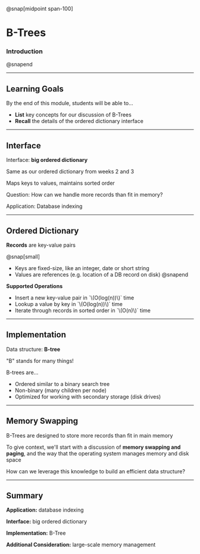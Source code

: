 @snap[midpoint span-100]

# B-Trees

### Introduction

@snapend

---

## Learning Goals

By the end of this module, students will be able to...

* **List** key concepts for our discussion of B-Trees
* **Recall** the details of the ordered dictionary interface

---

## Interface

Interface: **big ordered dictionary**

Same as our ordered dictionary from weeks 2 and 3

<p class="small">Maps keys to values, maintains sorted order</p>

Question: How can we handle more records than fit in memory?

Application: Database indexing

---

## Ordered Dictionary

**Records** are key-value pairs

@snap[small]
- Keys are fixed-size, like an integer, date or short string
- Values are references (e.g. location of a DB record on disk)
@snapend

**Supported Operations**

<ul class="small">
<li>Insert a new key-value pair in `\(O(log(n))\)` time</li>
<li>Lookup a value by key in `\(O(log(n))\)` time</li>
<li>Iterate through records in sorted order in `\(O(n)\)` time</li>
</ul>

---

## Implementation

Data structure: **B-tree**

<p class="small">"B" stands for many things!</p>

B-trees are...

<ul class="small">
<li>Ordered similar to a binary search tree</li>
<li>Non-binary (many children per node)</li>
<li>Optimized for working with secondary storage (disk drives)</li>
</ul>

---

## Memory Swapping

B-Trees are designed to store more records than fit in main memory

To give context, we'll start with a discussion of **memory swapping and paging**, and the way that the operating system manages memory and disk space

How can we leverage this knowledge to build an efficient data structure?

---

## Summary

**Application:** database indexing

**Interface:** big ordered dictionary

**Implementation:** B-Tree

**Additional Consideration:** large-scale memory management
